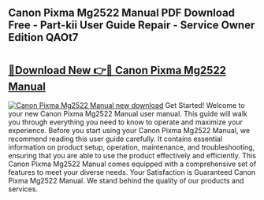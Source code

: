 ## Canon Pixma Mg2522 Manual PDF Download Free - Part-kii User Guide Repair - Service Owner Edition QAOt7

# <h2><a href="http://bc21269.oget.top/?id=Canon+Pixma+Mg2522+Manual">🔗Download New 👉🔴 Canon Pixma Mg2522 Manual</a></h2>

[![Canon Pixma Mg2522 Manual new download](https://i.imgur.com/5g1atiW.png)](http://bc21269.oget.top/?id=Canon+Pixma+Mg2522+Manual)
Get Started! Welcome to your new Canon Pixma Mg2522 Manual user manual. This guide will walk you through everything you need to know to operate and maximize your experience. Before you start using your Canon Pixma Mg2522 Manual, we recommend reading this user guide carefully. It contains essential information on product setup, operation, maintenance, and troubleshooting, ensuring that you are able to use the product effectively and efficiently. This Canon Pixma Mg2522 Manual comes equipped with a comprehensive set of features to meet your diverse needs. Your Satisfaction is Guaranteed Canon Pixma Mg2522 Manual. We stand behind the quality of our products and services.
